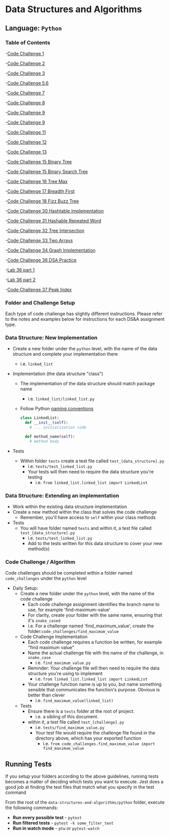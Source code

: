 # Data Structures and Algorithms

## Language: `Python`

### Table of Contents

-[Code Challenge 1](/docs/list_reverse/Code-Challenge-01.jpg)

-[Code Challenge 2](/docs/list_insert_shift/Code-Challenge-02.jpg)

-[Code Challenge 3](/docs/list_binary_search/Code-Challenge-03.jpg)

-[Code Challenge 5,6](/data_structures/linked_list.py)

-[Code Challenge 7](/docs/linked_list_kth/Whiteboard-Code-Challenge-07.jpg)

-[Code Challenge 8](/docs/linked_list_zip/Whiteboard-Code-Challenge-08.jpg)

-[Code Challenge 9](/data_structures/queue.py)

-[Code Challenge 9](/data_structures/stack.py)

-[Code Challenge 11](/docs/stack_queue_pseudo/stack-queue-pseduo.jpg)

-[Code Challenge 12](/docs/stack_queue_animal_shelter/Stack-Queue-Animal-Shelter.jpg)

-[Code Challenge 13](/docs/stack_queue_brackets/stacks-queues-brackets.jpg)

-[Code Challenge 15 Binary Tree](/data_structures/binary_tree.py)

-[Code Challenge 15 Binary Search Tree](/data_structures/binary_search_tree.py)

-[Code Challenge 16 Tree Max](/docs/tree_max/Binary_Tree_Max_Value.jpg)

-[Code Challenge 17 Breadth First](/docs/tree_breadth_first/Tree_Breadth_First.jpg)

-[Code Challenge 18 Fizz Buzz Tree](/docs/tree_fizz_buzz/tree-fizz-buzz.jpg)

-[Code Challenge 30 Hashtable Implementation](/data_structures/hashtable.py)

-[Code Challenge 31 Hashable Repeated Word](docs/hashtable_repeated_word/hashmap_repeated_word_whiteboard.jpg)

-[Code Challenge 32 Tree Intersection](docs/tree_intersection/tree_intersection_whiteboard.jpg)

-[Code Challenge 33 Two Arrays](docs/hashtable_left_join/two_arrays_whiteboard.jpg)

-[Code Challenge 34 Graph Implementation](data_structures/graph.py)

-[Code Challenge 36 DSA Practice](docs/three_odds/three_odds_whiteboard.jpg)

-[Lab 36 part 1](docs/computational_thinking/lab_36_whiteboard_1.jpg)

-[Lab 36 part 2](docs/computational_thinking/lab_36_whiteboard_2.jpg)

-[Code Challenge 37 Peak Index](docs/peak_index/peak_index_in_a_mountain_list_whiteboard.jpg)


### Folder and Challenge Setup

Each type of code challenge has slightly different instructions. Please refer to the notes and examples below for instructions for each DS&A assignment type.

### Data Structure: New Implementation

- Create a new folder under the `python` level, with the name of the data structure and complete your implementation there
  - i.e. `linked_list`
- Implementation (the data structure "class")
  - The implementation of the data structure should match package name
    - i.e. `linked_list/linked_list.py`
  - Follow Python [naming conventions](https://www.python.org/dev/peps/pep-0008/#naming-conventions)

    ```python
    class LinkedList:
      def __init__(self):
        # ... initialization code

      def method_name(self):
        # method body
    ```

- Tests
  - Within folder `tests` create a test file called `test_[data_structure].py`
    - i.e. `tests/test_linked_list.py`
    - Your tests will then need to require the data structure you're testing
      - i.e. `from linked_list.linked_list import LinkedList`

### Data Structure: Extending an implementation

- Work within the existing data structure implementation
- Create a new method within the class that solves the code challenge
  - Remember, you'll have access to `self` within your class methods
- Tests
  - You will have folder named `tests` and within it, a test file called `test_[data_structure].py`
    - i.e. `tests/test_linked_list.py`
    - Add to the tests written for this data structure to cover your new method(s)

### Code Challenge / Algorithm

Code challenges should be completed within a folder named `code_challenges` under the `python` level

- Daily Setup:
  - Create a new folder under the `python` level, with the name of the code challenge
    - Each code challenge assignment identifies the branch name to use, for example 'find-maximum-value'
    - For clarity, create your folder with the same name, ensuring that it's `snake_cased`
    - i.e. For a challenge named 'find_maximum_value', create the folder:`code_challenges/find_maximum_value`
  - Code Challenge Implementation
    - Each code challenge requires a function be written, for example "find maximum value"
    - Name the actual challenge file with the name of the challenge, in `snake_case`
      - i.e. `find_maximum_value.py`
    - Reminder: Your challenge file will then need to require the data structure you're using to implement
      - i.e. `from linked_list.linked_list import LinkedList`
    - Your challenge function name is up to you, but name something sensible that communicates the function's purpose. Obvious is better than clever
      - i.e. `find_maximum_value(linked_list)`
  - Tests
    - Ensure there is a `tests` folder at the root of project.
      - i.e. a sibling of this document.
    - within it, a test file called `test_[challenge].py`
      - i.e. `tests/find_maximum_value.py`
      - Your test file would require the challenge file found in the directory above, which has your exported function
        - i.e. `from code_challenges.find_maximum_value import find_maximum_value`

## Running Tests

If you setup your folders according to the above guidelines, running tests becomes a matter of deciding which tests you want to execute.  Jest does a good job at finding the test files that match what you specify in the test command

From the root of the `data-structures-and-algorithms/python` folder, execute the following commands:

- **Run every possible test** - `pytest`
- **Run filtered tests** - `pytest -k some_filter_text`
- **Run in watch mode** - `ptw` or `pytest-watch`
